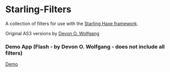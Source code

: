 # Starling-Filters

A collection of filters for use with the [Starling Haxe framework](https://github.com/openfl/starling).

Original AS3 versions by [Devon O. Wolfgang](https://github.com/devon-o/Starling-Filters)

### Demo App (Flash - by Devon O. Wolfgang - does not include all filters)

[Demo](http://onebyonedesign.com/flash/starling/filters/demo/)
